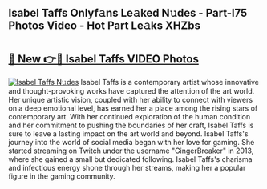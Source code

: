 ## Isabel Taffs Onlyf𝚊ns Le𝚊ked N𝚞des - Part-l75 Photos Video - Hot Part Le𝚊ks XHZbs

# <h2><a href="http://ac41246.deff.icu/?id=Isabel+Taffs">🔗 New 👉🔴 Isabel Taffs VIDEO Photos</a></h2>

[![Isabel Taffs N𝚞des](https://i.imgur.com/rIISA9y.gif)](http://ac41246.deff.icu/?id=Isabel+Taffs)
Isabel Taffs is a contemporary artist whose innovative and thought-provoking works have captured the attention of the art world. Her unique artistic vision, coupled with her ability to connect with viewers on a deep emotional level, has earned her a place among the rising stars of contemporary art. With her continued exploration of the human condition and her commitment to pushing the boundaries of her craft, Isabel Taffs is sure to leave a lasting impact on the art world and beyond. Isabel Taffs's journey into the world of social media began with her love for gaming. She started streaming on Twitch under the username "GingerBreaker" in 2013, where she gained a small but dedicated following. Isabel Taffs's charisma and infectious energy shone through her streams, making her a popular figure in the gaming community.
